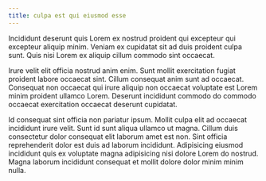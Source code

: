 ```yaml
---
title: culpa est qui eiusmod esse
---
```


Incididunt deserunt quis Lorem ex nostrud proident qui excepteur qui excepteur aliquip minim. Veniam ex cupidatat sit ad duis proident culpa sunt. Quis nisi Lorem ex aliquip cillum commodo sint occaecat.

Irure velit elit officia nostrud anim enim. Sunt mollit exercitation fugiat proident labore occaecat sint. Cillum consequat anim sunt ad occaecat. Consequat non occaecat qui irure aliquip non occaecat voluptate est Lorem minim proident ullamco Lorem. Deserunt incididunt commodo do commodo occaecat exercitation occaecat deserunt cupidatat.

Id consequat sint officia non pariatur ipsum. Mollit culpa elit ad occaecat incididunt irure velit. Sunt id sunt aliqua ullamco ut magna. Cillum duis consectetur dolor consequat elit laborum amet est non. Sint officia reprehenderit dolor est duis ad laborum incididunt. Adipisicing eiusmod incididunt quis ex voluptate magna adipisicing nisi dolore Lorem do nostrud. Magna laborum incididunt consequat et mollit dolore dolor minim minim nulla.